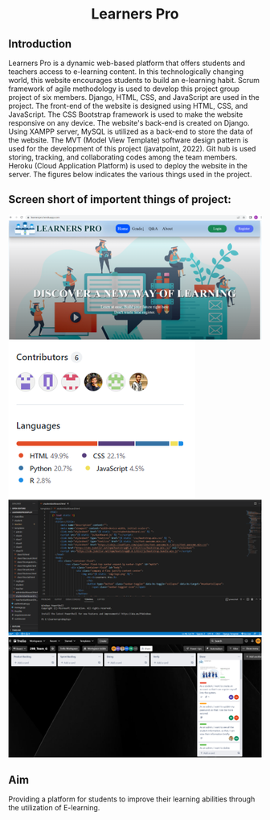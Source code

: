 <h1 align="center">
  <font> Learners Pro </font>
</h1>
<h2 align="left">Introduction</h2>
Learners Pro is a dynamic web-based platform that offers students and teachers access to 
e-learning content. In this technologically changing world, this website encourages students to 
build an e-learning habit. Scrum framework of agile methodology is used to develop this project 
group project of six members. Django, HTML, CSS, and JavaScript are used in the project. The 
front-end of the website is designed using HTML, CSS, and JavaScript. The CSS Bootstrap 
framework is used to make the website responsive on any device. The website's back-end is 
created on Django. Using XAMPP server, MySQL is utilized as a back-end to store the data of 
the website. The MVT (Model View Template) software design pattern is used for the 
development of this project (javatpoint, 2022). Git hub is used storing, tracking, and 
collaborating codes among the team members. Heroku (Cloud Application Platform) is used to 
deploy the website in the server. The figures below indicates the various things used in the 
project.
<h2 align="left">Screen short of importent things of project:</h2>
<img src="first.png"/>
<img src="git.png"/>
<img src="codes.png"/>
<img src="trello.png"/>
<h2 align="left">Aim </h2>
Providing a platform for students to improve their learning abilities through the utilization of E-learning.
